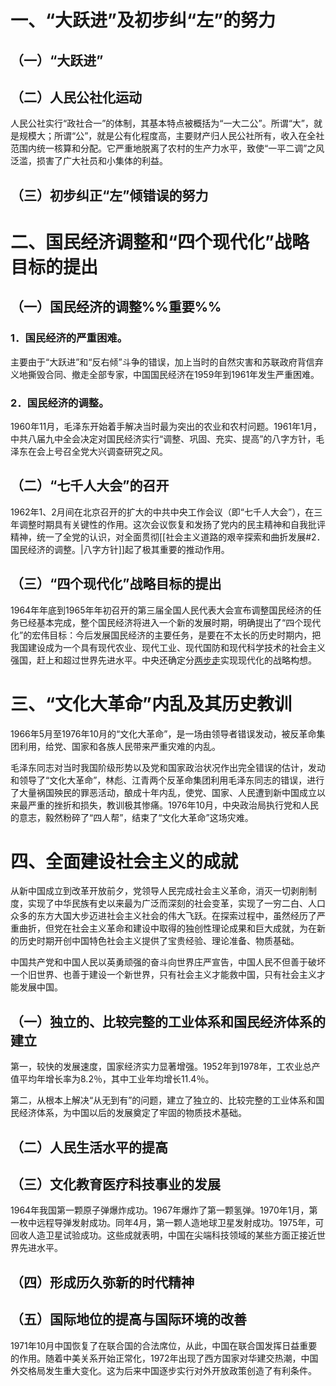 # 一、“大跃进”及初步纠“左”的努力
## （一）“大跃进”
## （二）人民公社化运动
人民公社实行“政社合一”的体制，其基本特点被概括为“一大二公”。所谓“大”，就是规模大；所谓“公”，就是公有化程度高，主要财产归人民公社所有，收入在全社范围内统一核算和分配。它严重地脱离了农村的生产力水平，致使“一平二调”之风泛滥，损害了广大社员和小集体的利益。
## （三）初步纠正“左”倾错误的努力
# 二、国民经济调整和“四个现代化”战略目标的提出
## （一）国民经济的调整%%重要%%
### 1．国民经济的严重困难。
主要由于“大跃进”和“反右倾”斗争的错误，加上当时的自然灾害和苏联政府背信弃义地撕毁合同、撤走全部专家，中国国民经济在1959年到1961年发生严重困难。
### 2．国民经济的调整。
1960年11月，毛泽东开始着手解决当时最为突出的农业和农村问题。1961年1月，中共八届九中全会决定对国民经济实行“调整、巩固、充实、提高”的八字方针，毛泽东在会上号召全党大兴调查研究之风。
## （二）“七千人大会”的召开
1962年1、2月间在北京召开的扩大的中共中央工作会议（即“七千人大会”），在三年调整时期具有关键性的作用。这次会议恢复和发扬了党内的民主精神和自我批评精神，统一了全党的认识，对全面贯彻[[社会主义道路的艰辛探索和曲折发展#2．国民经济的调整。|八字方针]]起了极其重要的推动作用。
## （三）“四个现代化”战略目标的提出
1964年年底到1965年年初召开的第三届全国人民代表大会宣布调整国民经济的任务已经基本完成，整个国民经济将进入一个新的发展时期，明确提出了“四个现代化”的宏伟目标：今后发展国民经济的主要任务，是要在不太长的历史时期内，把我国建设成为一个具有现代农业、现代工业、现代国防和现代科学技术的社会主义强国，赶上和超过世界先进水平。中央还确定分[两步走](https://www.gpbctv.com/edu/202010/76948.html)实现现代化的战略构想。
# 三、“文化大革命”内乱及其历史教训
1966年5月至1976年10月的“文化大革命”，是一场由领导者错误发动，被反革命集团利用，给党、国家和各族人民带来严重灾难的内乱。

毛泽东同志对当时我国阶级形势以及党和国家政治状况作出完全错误的估计，发动和领导了“文化大革命”，林彪、江青两个反革命集团利用毛泽东同志的错误，进行了大量祸国殃民的罪恶活动，酿成十年内乱，使党、国家、人民遭到新中国成立以来最严重的挫折和损失，教训极其惨痛。1976年10月，中央政治局执行党和人民的意志，毅然粉碎了“四人帮”，结束了“文化大革命”这场灾难。
# 四、全面建设社会主义的成就
从新中国成立到改革开放前夕，党领导人民完成社会主义革命，消灭一切剥削制度，实现了中华民族有史以来最为广泛而深刻的社会变革，实现了一穷二白、人口众多的东方大国大步迈进社会主义社会的伟大飞跃。在探索过程中，虽然经历了严重曲折，但党在社会主义革命和建设中取得的独创性理论成果和巨大成就，为在新的历史时期开创中国特色社会主义提供了宝贵经验、理论准备、物质基础。

中国共产党和中国人民以英勇顽强的奋斗向世界庄严宣告，中国人民不但善于破坏一个旧世界、也善于建设一个新世界，只有社会主义才能救中国，只有社会主义才能发展中国。
## （一）独立的、比较完整的工业体系和国民经济体系的建立
第一，较快的发展速度，国家经济实力显著增强。1952年到1978年，工农业总产值平均年增长率为8.2％，其中工业年均增长11.4％。

第二，从根本上解决“从无到有”的问题，建立了独立的、比较完整的工业体系和国民经济体系，为中国以后的发展奠定了牢固的物质技术基础。
## （二）人民生活水平的提高
## （三）文化教育医疗科技事业的发展
1964年我国第一颗原子弹爆炸成功。1967年爆炸了第一颗氢弹。1970年1月，第一枚中远程导弹发射成功。同年4月，第一颗人造地球卫星发射成功。1975年，可回收人造卫星试验成功。这些成就表明，中国在尖端科技领域的某些方面正接近世界先进水平。
## （四）形成历久弥新的时代精神
## （五）国际地位的提高与国际环境的改善
1971年10月中国恢复了在联合国的合法席位，从此，中国在联合国发挥日益重要的作用。随着中美关系开始正常化，1972年出现了西方国家对华建交热潮，中国外交格局发生重大变化。这为后来中国逐步实行对外开放政策创造了有利条件。